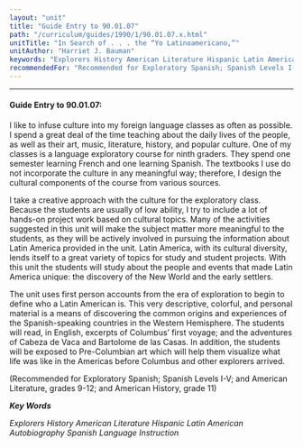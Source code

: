 ```yaml
---
layout: "unit"
title: "Guide Entry to 90.01.07"
path: "/curriculum/guides/1990/1/90.01.07.x.html"
unitTitle: "In Search of . . . the “Yo Latinoamericano,”"
unitAuthor: "Harriet J. Bauman"
keywords: "Explorers History American Literature Hispanic Latin American Autobiography Spanish Language Instruction"
recommendedFor: "Recommended for Exploratory Spanish; Spanish Levels I-V; and American Literature, grades 9-12; and American History, grade 11"
---
```

<body>
<hr/>
<h4>
Guide Entry to 90.01.07:
</h4>
I like to infuse culture into my foreign language classes as often as possible. I spend a great deal of the time teaching about the daily lives of the people, as well as their art, music, literature, history, and popular culture. One of my classes is a language exploratory course for ninth graders. They spend one semester learning French and one learning Spanish. The textbooks I use do not incorporate the culture in any meaningful way; therefore, I design the cultural components of the course from various sources.
<p>
I take a creative approach with the culture for the exploratory class. Because the students are usually of low ability, I try to include a lot of hands-on project work based on cultural topics. Many of the activities suggested in this unit will make the subject matter more meaningful to the students, as they will be actively involved in pursuing the information about Latin America provided in the unit. Latin America, with its cultural diversity, lends itself to a great variety of topics for study and student projects. With this unit the students will study about the people and events that made Latin America unique: the discovery of the New World and the early settlers.
</p>
<p>
The unit uses first person accounts from the era of exploration to begin to define who a Latin American is. This very descriptive, colorful, and personal material is a means of discovering the common origins and experiences of the Spanish-speaking countries in the Western Hemisphere. The students will read, in English, excerpts of Columbus’ first voyage; and the adventures of Cabeza de Vaca and Bartolome de las Casas. In addition, the students will be exposed to Pre-Columbian art which will help them visualize what life was like in the Americas before Columbus and other explorers arrived.
</p>
<p>
(Recommended for Exploratory Spanish; Spanish Levels I-V; and American Literature, grades 9-12; and American History, grade 11)
</p>
<p>
<b>
<i>
Key Words
</i>
</b>
<br/>
</p>
<p>
<i>
Explorers History American Literature Hispanic Latin American Autobiography Spanish Language Instruction
</i>
</p>
</body>